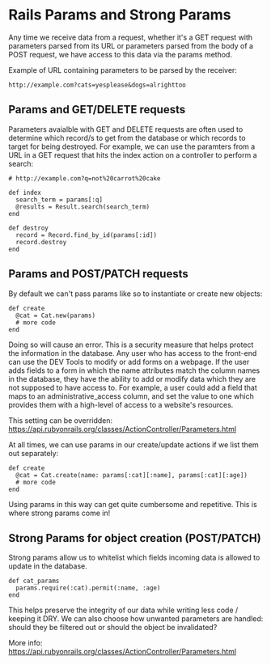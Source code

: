 # Rails Params and Strong Params
Any time we receive data from a request, whether it's a GET request with parameters parsed from its URL or parameters parsed from the body of a POST request, we have access to this data via the params method.

Example of URL containing parameters to be parsed by the receiver:
```
http://example.com?cats=yesplease&dogs=alrighttoo
```

## Params and GET/DELETE requests
Parameters avaialble with GET and DELETE requests are often used to determine which record/s to get from the database or which records to target for being destroyed. For example, we can use the paramters from a URL in a GET request that hits the index action on a controller to perform a search:
```
# http://example.com?q=not%20carrot%20cake

def index
  search_term = params[:q]
  @results = Result.search(search_term)
end

def destroy
  record = Record.find_by_id(params[:id])
  record.destroy
end
```

## Params and POST/PATCH requests
By default we can't pass params like so to instantiate or create new objects:
```
def create
  @cat = Cat.new(params)
  # more code
end
```

Doing so will cause an error. This is a security measure that helps protect the information in the database. Any user who has access to the front-end can use the DEV Tools to modify or add forms on a webpage. If the user adds fields to a form in which the name attributes match the column names in the database, they have the ability to add or modify data which they are not supposed to have access to. For example, a user could add a field that maps to an administrative_access column, and set the value to one which provides them with a high-level of access to a website's resources.

This setting can be overridden: https://api.rubyonrails.org/classes/ActionController/Parameters.html

At all times, we can use params in our create/update actions if we list them out separately:
```
def create
  @cat = Cat.create(name: params[:cat][:name], params[:cat][:age])
  # more code
end
```

Using params in this way can get quite cumbersome and repetitive. This is where strong params come in!

## Strong Params for object creation (POST/PATCH)
Strong params allow us to whitelist which fields incoming data is allowed to update in the database.
```
def cat_params
  params.require(:cat).permit(:name, :age)
end
```

This helps preserve the integrity of our data while writing less code / keeping it DRY. We can also choose how unwanted parameters are handled: should they be filtered out or should the object be invalidated? 

More info: https://api.rubyonrails.org/classes/ActionController/Parameters.html
